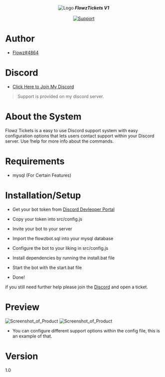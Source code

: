 <div align="center">
<img alt="Logo" src="https://i.imgur.com/7Yy41QQ.png" />
   <strong><i>FlowzTickets V1</i></strong>
 <br>
 <br>

  <a href="https://discord.gg/SdWw3F7WM5">
    <img src="https://img.shields.io/discord/798609106268323910?label=join&logo=Discord&style=for-the-badge" alt="Support">
  </a> 
</div>

# Author

* [Flowz#4864](https://github.com/foaf0)

# Discord

* [Click Here to Join My Discord](https://discord.gg/SdWw3F7WM5)

> Support is provided on my discord server.

# About the System

Flowz Tickets is a easy to use Discord support system with easy configuration options that lets users contact support within your Discord server. Use !help for more info about the commands.

# Requirements

- mysql (For Certain Features)

# Installation/Setup

- Get your bot token from [Discord Devleoper Portal](https://discord.com/developers/applications/me)
- Copy your token into src/config.js
- Invite your bot to your server

- Import the flowzbot.sql into your mysql database

- Configure the bot to your liking in src/config.js

- Install dependencies by running the install.bat file

- Start the bot with the start.bat file

- Done!

if you still need further help please join the [Discord](https://discord.gg/SdWw3F7WM5) and open a ticket.

# Preview
![Screenshot_of_Product](https://i.imgur.com/oIeK6mp.png)
![Screenshot_of_Product](https://i.imgur.com/C4RZ66Q.png)
- You can configure different support options within the config file, this is an example of that.

# Version
1.0